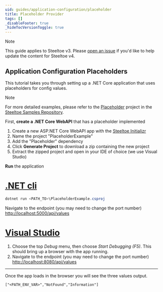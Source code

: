 ```yaml
---
uid: guides/application-configuration/placeholder
title: Placeholder Provider
tags: []
_disableFooter: true
_hideTocVersionToggle: true
---
```


> [!NOTE]
> This guide applies to Steeltoe v3. Please [open an issue](https://github.com/SteeltoeOSS/Documentation/issues/new/choose) if you'd like to help update the content for Steeltoe v4.

## Application Configuration Placeholders

This tutorial takes you through setting up a .NET Core application that uses placeholders for config values.

> [!NOTE]
> For more detailed examples, please refer to the [Placeholder](https://github.com/SteeltoeOSS/Samples/tree/3.x/Configuration/src/Placeholder) project in the [Steeltoe Samples Repository](https://github.com/SteeltoeOSS/Samples/tree/3.x).

First, **create a .NET Core WebAPI** that has a placeholder implemented

1. Create a new ASP.NET Core WebAPI app with the [Steeltoe Initializr](https://start.steeltoe.io)
1. Name the project "PlaceholderExample"
1. Add the "Placeholder" dependency
1. Click **Generate Project** to download a zip containing the new project
1. Extract the zipped project and open in your IDE of choice (we use Visual Studio)

**Run** the application

# [.NET cli](#tab/cli)

```powershell
dotnet run <PATH_TO>\PlaceholderExample.csproj
```

Navigate to the endpoint (you may need to change the port number) [http://localhost:5000/api/values](http://localhost:5000/api/values)

# [Visual Studio](#tab/vs)

1. Choose the top _Debug_ menu, then choose _Start Debugging (F5)_. This should bring up a browser with the app running.
1. Navigate to the endpoint (you may need to change the port number) [http://localhost:8080/api/values](http://localhost:8080/api/values)

---

Once the app loads in the browser you will see the three values output.

`["<PATH_ENV_VAR>","NotFound","Information"]`

